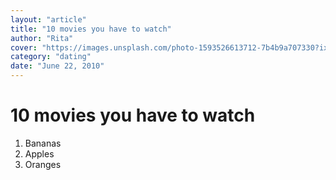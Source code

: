 ```yaml
---
layout: "article"
title: "10 movies you have to watch"
author: "Rita"
cover: "https://images.unsplash.com/photo-1593526613712-7b4b9a707330?ixlib=rb-1.2.1&ixid=MnwxMjA3fDB8MHxzZWFyY2h8MTZ8fHdvbWVufGVufDB8fDB8fA%3D%3D&auto=format&fit=crop&w=1400&q=60"
category: "dating"
date: "June 22, 2010"
---
```


# 10 movies you have to watch

1. Bananas
2. Apples
3. Oranges